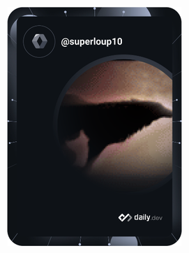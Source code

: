 <a href="https://app.daily.dev/DailyDevTips"><img src="https://github.com/superloup10/superloup10/blob/main/devcard.svg" width="400" alt="Damien ANDRÉ's Dev Card"/></a>
